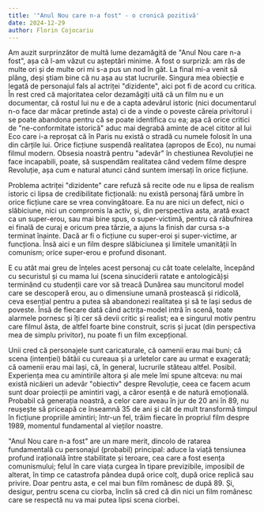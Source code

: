 ```yaml
---
title: '"Anul Nou care n-a fost" - o cronică pozitivă'
date: 2024-12-29
author: Florin Cojocariu
---
```

Am auzit surprinzător de multă lume dezamăgită de "Anul Nou care n-a fost", așa că l-am văzut cu așteptări minime. A fost o surpriză: am râs de multe ori și de multe ori mi s-a pus un nod în gât. La final mi-a venit să plâng, deși știam bine că nu așa au stat lucrurile. Singura mea obiecție e legată de personajul fals al actriței "dizidente", aici pot fi de acord cu critica. În rest cred că majoritatea celor dezamăgiți uită că un film nu e un documentar, că rostul lui nu e de a capta adevărul istoric (nici documentarul n-o face dar măcar pretinde asta) ci de a vinde o poveste căreia privitorul i se poate abandona pentru că se poate identifica cu ea; așa că orice critici de "ne-conformitate istorică" aduc mai degrabă aminte de acel cititor al lui Eco care i-a reproșat că în Paris nu există o stradă cu numele folosit în una din cărțile lui. Orice ficțiune suspendă realitatea (apropos de Eco), nu numai filmul modern. Obsesia noastră pentru "adevăr" în chestiunea Revoluției ne face incapabili, poate, să suspendăm realitatea când vedem filme despre Revoluție, așa cum e natural atunci când suntem imersați în orice ficțiune. 

Problema actriței "dizidente" care refuză să recite ode nu e lipsa de realism istoric ci lipsa de credibilitate ficțională: nu există personaj fără umbre în orice ficțiune care se vrea convingătoare. Ea nu are nici un defect, nici o slăbiciune, nici un compromis la activ, și, din perspectiva asta, arată exact ca un super-erou, sau mai bine spus, o super-victimă, pentru că răbufnirea ei finală de curaj e oricum prea târzie, a ajuns la finish dar cursa s-a terminat înainte. Dacă ar fi o ficțiune cu super-eroi și super-victime, ar funcționa. Însă aici e un film despre slăbiciunea și limitele umanității în comunism; orice super-erou e profund disonant.

E cu atât mai greu de înțeles acest personaj cu cât toate celelalte, începând cu securistul și cu mama lui  (scena sinuciderii ratate e antologică)și terminând cu studenții care vor să treacă Dunărea sau muncitorul model care se descoperă erou, au o dimensiune umană prostească și ridicolă, ceva esențial pentru a putea să abandonezi realitatea și să te lași sedus de  poveste. Însă de fiecare dată când actrița-model intră în scenă, toate alarmele pornesc și îți cer să devii critic și realist; ea e singurul motiv pentru care filmul ăsta, de altfel foarte bine construit, scris și jucat (din perspectiva mea de simplu privitor), nu poate fi un film excepțional.

Unii cred că personajele sunt caricaturale, că oamenii erau mai buni; că scena (intenției) bătăii cu cureaua și a urletelor care au urmat e exagerată; că oamenii erau mai lași, că, în general, lucrurile stăteau altfel. Posibil. Experiența mea cu amintirile altora și ale mele îmi spune altceva: nu mai există nicăieri un adevăr "obiectiv" despre Revoluție, ceea ce facem acum sunt doar proiecții pe amintiri vagi, a căror esență e de natură emoțională. Probabil că generația noastră, a celor care aveau în jur de 20 ani în 89, nu reușește să priceapă ce înseamnă 35 de ani și cât de mult transformă timpul în ficțiune propriile amintiri; într-un fel, trăim fiecare în propriul film despre 1989, momentul fundamental al vieților noastre.

"Anul Nou care n-a fost" are un mare merit, dincolo de ratarea fundamentală cu personajul (probabil) principal: aduce la viață tensiunea profund irațională între stabilitate și teroare, cea care a fost esența comunismului; felul în care viața curgea în tipare previzibile, imposibil de alterat, în timp ce catastrofa pândea după orice colț, după orice replică sau privire. Doar pentru asta, e cel mai bun film românesc de după 89. Și, desigur, pentru scena cu ciorba, înclin să cred că din nici un film românesc care se respectă nu va mai putea lipsi scena ciorbei.
